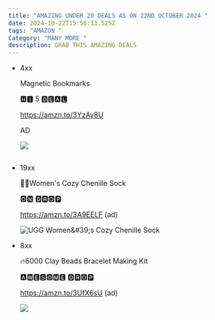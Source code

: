 ```yaml
---
title: "AMAZING UNDER 20 DEALS AS ON 22ND OCTOBER 2024 "
date: 2024-10-22T15:56:33.525Z
tags: "AMAZON "
Category: "MANY MORE "
description: GRAB THIS AMAZING DEALS
---
```

* <!--StartFragment-->

  4xx

  Magnetic Bookmarks

  🅷🅸 5 🅳🅴🅰🅻

  https://amzn.to/3YzAy8U

  AD

  <!--EndFragment--><!--StartFragment-->

  ![](https://m.media-amazon.com/images/I/71odA5qFJsS._AC_SL1500_.jpg)

  <!--EndFragment-->

  ![]()
* <!--StartFragment-->

  19xx

  🧦🧦Women's Cozy Chenille Sock

  🅾🅽 🅳🆁🅾🅿

  https://amzn.to/3A9EELF (ad)

  <!--EndFragment--><!--StartFragment-->

  ![UGG Women\&#39;s Cozy Chenille Sock](https://m.media-amazon.com/images/I/61g6vyza-4L._AC_SX679_.jpg)

  <!--EndFragment-->
* <!--StartFragment-->

  8xx

  🔥6000 Clay Beads Bracelet Making Kit

  🅰🆆🅴🆂🅾🅼🅴 🅳🆁🅾🅿

  https://amzn.to/3UfX6sU (ad)

  <!--EndFragment--><!--StartFragment-->

  ![](https://m.media-amazon.com/images/I/819HZrh0cIL._AC_SL1500_.jpg)

  <!--EndFragment-->